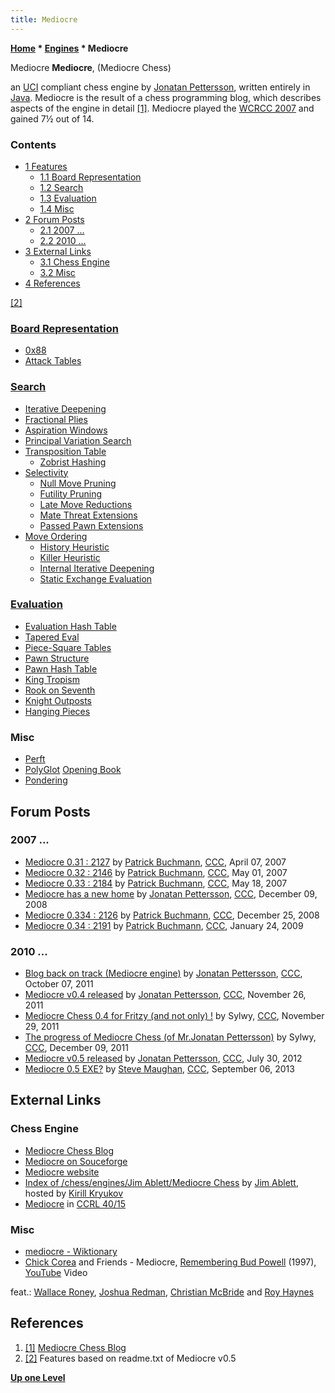 ```yaml
---
title: Mediocre
---
```

**[Home](Home "Home") \* [Engines](Engines "Engines") \* Mediocre**



 [](http://mediocrechess.blogspot.com/) Mediocre 
**Mediocre**, (Mediocre Chess)  

an [UCI](UCI "UCI") compliant chess engine by [Jonatan Pettersson](Jonatan_Pettersson "Jonatan Pettersson"), written entirely in [Java](Java "Java"). Mediocre is the result of a chess programming blog, which describes aspects of the engine in detail <a id="cite-note-1" href="#cite-ref-1">[1]</a>. Mediocre played the [WCRCC 2007](WCRCC_2007 "WCRCC 2007") and gained 7½ out of 14.



### Contents


* [1 Features](#features)
	+ [1.1 Board Representation](#board-representation)
	+ [1.2 Search](#search)
	+ [1.3 Evaluation](#evaluation)
	+ [1.4 Misc](#misc)
* [2 Forum Posts](#forum-posts)
	+ [2.1 2007 ...](#2007-...)
	+ [2.2 2010 ...](#2010-...)
* [3 External Links](#external-links)
	+ [3.1 Chess Engine](#chess-engine)
	+ [3.2 Misc](#misc-2)
* [4 References](#references)






<a id="cite-note-2" href="#cite-ref-2">[2]</a>



### [Board Representation](Board_Representation "Board Representation")


* [0x88](0x88 "0x88")
* [Attack Tables](Attack_and_Defend_Maps "Attack and Defend Maps")


### [Search](Search "Search")


* [Iterative Deepening](Iterative_Deepening "Iterative Deepening")
* [Fractional Plies](Depth#FractionalPlies "Depth")
* [Aspiration Windows](Aspiration_Windows "Aspiration Windows")
* [Principal Variation Search](Principal_Variation_Search "Principal Variation Search")
* [Transposition Table](Transposition_Table "Transposition Table")
	+ [Zobrist Hashing](Zobrist_Hashing "Zobrist Hashing")
* [Selectivity](Selectivity "Selectivity")
	+ [Null Move Pruning](Null_Move_Pruning "Null Move Pruning")
	+ [Futility Pruning](Futility_Pruning "Futility Pruning")
	+ [Late Move Reductions](Late_Move_Reductions "Late Move Reductions")
	+ [Mate Threat Extensions](Mate_Threat_Extensions "Mate Threat Extensions")
	+ [Passed Pawn Extensions](Passed_Pawn_Extensions "Passed Pawn Extensions")
* [Move Ordering](Move_Ordering "Move Ordering")
	+ [History Heuristic](History_Heuristic "History Heuristic")
	+ [Killer Heuristic](Killer_Heuristic "Killer Heuristic")
	+ [Internal Iterative Deepening](Internal_Iterative_Deepening "Internal Iterative Deepening")
	+ [Static Exchange Evaluation](Static_Exchange_Evaluation "Static Exchange Evaluation")


### [Evaluation](Evaluation "Evaluation")


* [Evaluation Hash Table](Evaluation_Hash_Table "Evaluation Hash Table")
* [Tapered Eval](Tapered_Eval "Tapered Eval")
* [Piece-Square Tables](Piece-Square_Tables "Piece-Square Tables")
* [Pawn Structure](Pawn_Structure "Pawn Structure")
* [Pawn Hash Table](Pawn_Hash_Table "Pawn Hash Table")
* [King Tropism](King_Safety#KingTropism "King Safety")
* [Rook on Seventh](Rook_on_Seventh "Rook on Seventh")
* [Knight Outposts](Outposts "Outposts")
* [Hanging Pieces](Hanging_Piece "Hanging Piece")


### Misc


* [Perft](Perft "Perft")
* [PolyGlot](PolyGlot "PolyGlot") [Opening Book](Opening_Book "Opening Book")
* [Pondering](Pondering "Pondering")


## Forum Posts


### 2007 ...


* [Mediocre 0.31 : 2127](http://www.talkchess.com/forum3/viewtopic.php?f=6&t=12937) by [Patrick Buchmann](Patrick_Buchmann "Patrick Buchmann"), [CCC](CCC "CCC"), April 07, 2007
* [Mediocre 0.32 : 2146](http://www.talkchess.com/forum3/viewtopic.php?f=6&t=13517) by [Patrick Buchmann](Patrick_Buchmann "Patrick Buchmann"), [CCC](CCC "CCC"), May 01, 2007
* [Mediocre 0.33 : 2184](http://www.talkchess.com/forum3/viewtopic.php?f=6&t=13870) by [Patrick Buchmann](Patrick_Buchmann "Patrick Buchmann"), [CCC](CCC "CCC"), May 18, 2007
* [Mediocre has a new home](http://www.talkchess.com/forum3/viewtopic.php?f=2&t=25326) by [Jonatan Pettersson](Jonatan_Pettersson "Jonatan Pettersson"), [CCC](CCC "CCC"), December 09, 2008
* [Mediocre 0.334 : 2126](http://www.talkchess.com/forum3/viewtopic.php?f=6&t=25630) by [Patrick Buchmann](Patrick_Buchmann "Patrick Buchmann"), [CCC](CCC "CCC"), December 25, 2008
* [Mediocre 0.34 : 2191](http://www.talkchess.com/forum3/viewtopic.php?f=6&t=26201) by [Patrick Buchmann](Patrick_Buchmann "Patrick Buchmann"), [CCC](CCC "CCC"), January 24, 2009


### 2010 ...


* [Blog back on track (Mediocre engine)](http://www.talkchess.com/forum3/viewtopic.php?f=2&t=40671) by [Jonatan Pettersson](Jonatan_Pettersson "Jonatan Pettersson"), [CCC](CCC "CCC"), October 07, 2011
* [Mediocre v0.4 released](http://www.talkchess.com/forum3/viewtopic.php?f=2&t=41223) by [Jonatan Pettersson](Jonatan_Pettersson "Jonatan Pettersson"), [CCC](CCC "CCC"), November 26, 2011
* [Mediocre Chess 0.4 for Fritzy (and not only) !](http://www.talkchess.com/forum3/viewtopic.php?f=2&t=41257) by Sylwy, [CCC](CCC "CCC"), November 29, 2011
* [The progress of Mediocre Chess (of Mr.Jonatan Pettersson)](http://www.talkchess.com/forum3/viewtopic.php?f=6&t=41394) by Sylwy, [CCC](CCC "CCC"), December 09, 2011
* [Mediocre v0.5 released](http://www.talkchess.com/forum3/viewtopic.php?f=2&t=44633) by [Jonatan Pettersson](Jonatan_Pettersson "Jonatan Pettersson"), [CCC](CCC "CCC"), July 30, 2012
* [Mediocre 0.5 EXE?](http://www.talkchess.com/forum3/viewtopic.php?f=2&t=49262) by [Steve Maughan](Steve_Maughan "Steve Maughan"), [CCC](CCC "CCC"), September 06, 2013


## External Links


### Chess Engine


* [Mediocre Chess Blog](http://mediocrechess.blogspot.com/)
* [Mediocre on Souceforge](https://sourceforge.net/p/mediocrechess/wiki/Home/)
* [Mediocre website](http://mediocrechess.sourceforge.net/)
* [Index of /chess/engines/Jim Ablett/Mediocre Chess](http://kirr.homeunix.org/chess/engines/Jim%20Ablett/MEDIOCRE%20CHESS/) by [Jim Ablett](Jim_Ablett "Jim Ablett"), hosted by [Kirill Kryukov](Kirill_Kryukov "Kirill Kryukov")
* [Mediocre](http://ccrl.chessdom.com/ccrl/4040/cgi/compare_engines.cgi?family=Mediocre&print=Rating+list&print=Results+table&print=LOS+table&print=Ponder+hit+table&print=Eval+difference+table&print=Comopp+gamenum+table&print=Overlap+table&print=Score+with+common+opponents) in [CCRL 40/15](CCRL "CCRL")


### Misc


* [mediocre - Wiktionary](https://en.wiktionary.org/wiki/mediocre)
* [Chick Corea](Category:Chick_Corea "Category:Chick Corea") and Friends - Mediocre, [Remembering Bud Powell](https://en.wikipedia.org/wiki/Remembering_Bud_Powell) (1997), [YouTube](https://en.wikipedia.org/wiki/YouTube) Video


 feat.: [Wallace Roney](https://en.wikipedia.org/wiki/Wallace_Roney), [Joshua Redman](https://en.wikipedia.org/wiki/Joshua_Redman), [Christian McBride](https://en.wikipedia.org/wiki/Christian_McBride) and [Roy Haynes](https://en.wikipedia.org/wiki/Roy_Haynes)
 
## References


1. <a id="cite-ref-1" href="#cite-note-1">[1]</a> [Mediocre Chess Blog](http://mediocrechess.blogspot.com/)
2. <a id="cite-ref-2" href="#cite-note-2">[2]</a> Features based on readme.txt of Mediocre v0.5

**[Up one Level](Engines "Engines")**







 
